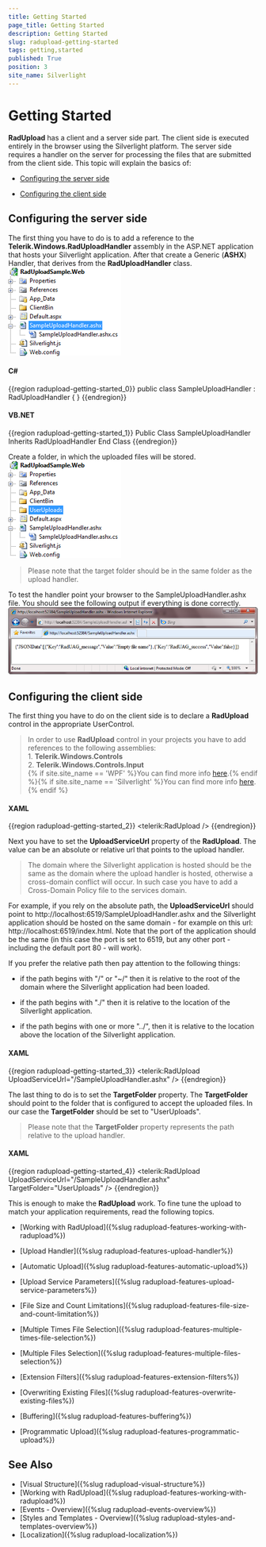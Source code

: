 ```yaml
---
title: Getting Started
page_title: Getting Started
description: Getting Started
slug: radupload-getting-started
tags: getting,started
published: True
position: 3
site_name: Silverlight
---
```


# Getting Started

__RadUpload__ has a client and a server side part. The client side is executed entirely in the browser using the Silverlight platform. The server side requires a handler on the server for processing the files that are submitted from the client side. This topic will explain the basics of:

* [Configuring the server side](#Configuring_the_server_side)

* [Configuring the client side](#Configuring_the_client_side)

## Configuring the server side

The first thing you have to do is to add a reference to the __Telerik.Windows.RadUploadHandler__ assembly in the ASP.NET application that hosts your Silverlight application. After that create a Generic (__ASHX__) Handler, that derives from the __RadUploadHandler__ class.
![](images/RadUpload_GettingStarted_01.png)

#### __C#__

{{region radupload-getting-started_0}}
	public class SampleUploadHandler : RadUploadHandler
	{
	}
	{{endregion}}



#### __VB.NET__

{{region radupload-getting-started_1}}
	Public Class SampleUploadHandler
	 Inherits RadUploadHandler
	End Class
	{{endregion}}



Create a folder, in which the uploaded files will be stored.
![](images/RadUpload_GettingStarted_02.png)

>Please note that the target folder should be in the same folder as the upload handler.

To test the handler point your browser to the SampleUploadHandler.ashx file. You should see the following output if everything is done correctly.
![](images/RadUpload_GettingStarted_03.png)

## Configuring the client side

The first thing you have to do on the client side is to declare a __RadUpload__ control in the appropriate UserControl.
		

>In order to use __RadUpload__ control in your projects you have to add references to the following assemblies:<br/>1. __Telerik.Windows.Controls__<br/>2. __Telerik.Windows.Controls.Input__<br/>{% if site.site_name == 'WPF' %}You can find more info [here](http://www.telerik.com/help/wpf/installation-installing-controls-dependencies-wpf.html).{% endif %}{% if site.site_name == 'Silverlight' %}You can find more info [here](http://www.telerik.com/help/silverlight/installation-installing-controls-dependencies.html).{% endif %}

#### __XAML__

{{region radupload-getting-started_2}}
	<UserControl x:Class="RadUploadSamples.GettingStarted"
	             xmlns="http://schemas.microsoft.com/winfx/2006/xaml/presentation"
	             xmlns:x="http://schemas.microsoft.com/winfx/2006/xaml"
	             xmlns:telerik="http://schemas.telerik.com/2008/xaml/presentation">
	    <Grid x:Name="LayoutRoot" Background="White">
	        <telerik:RadUpload />
	    </Grid>
	</UserControl>
	{{endregion}}



Next you have to set the __UploadServiceUrl__ property of the __RadUpload__. The value can be an absolute or relative url that points to the upload handler.
		

>The domain where the Silverlight application is hosted should be the same as the domain where the upload handler is hosted, otherwise a cross-domain conflict will occur. In such case you have to add a Cross-Domain Policy file to the services domain.

For example, if you rely on the absolute path, the __UploadServiceUrl__ should point to http://localhost:6519/SampleUploadHandler.ashx and the Silverlight application should be hosted on the same domain - for example on this url: http://localhost:6519/index.html. Note that the port of the application should be the same (in this case the port is set to 6519, but any other port - including the default port 80 - will work).
		

If you prefer the relative path then pay attention to the following things: 

* if the path begins with "/" or "~/" then it is relative to the root of the domain where the Silverlight application had been loaded.

* if the path begins with "./" then it is relative to the location of the Silverlight application.

* if the path begins with one or more "../", then it is relative to the location above the location of the Silverlight application.

#### __XAML__

{{region radupload-getting-started_3}}
	<telerik:RadUpload UploadServiceUrl="/SampleUploadHandler.ashx" />
	{{endregion}}



The last thing to do is to set the __TargetFolder__ property. The __TargetFolder__ should point to the folder that is configured to accept the uploaded files. In our case the __TargetFolder__ should be set to "UserUploads".
		

>Please note that the __TargetFolder__ property represents the path relative to the upload handler.
		  

#### __XAML__

{{region radupload-getting-started_4}}
	<telerik:RadUpload UploadServiceUrl="/SampleUploadHandler.ashx"
	                        TargetFolder="UserUploads" />
	{{endregion}}



This is enough to make the __RadUpload__ work. To fine tune the upload to match your application requirements, read the following topics.
		

* [Working with RadUpload]({%slug radupload-features-working-with-radupload%})

* [Upload Handler]({%slug radupload-features-upload-handler%})

* [Automatic Upload]({%slug radupload-features-automatic-upload%})

* [Upload Service Parameters]({%slug radupload-features-upload-service-parameters%})

* [File Size and Count Limitations]({%slug radupload-features-file-size-and-count-limitation%})

* [Multiple Times File Selection]({%slug radupload-features-multiple-times-file-selection%})

* [Multiple Files Selection]({%slug radupload-features-multiple-files-selection%})

* [Extension Filters]({%slug radupload-features-extension-filters%})

* [Overwriting Existing Files]({%slug radupload-features-overwrite-existing-files%})

* [Buffering]({%slug radupload-features-buffering%})

* [Programmatic Upload]({%slug radupload-features-programmatic-upload%})

## See Also
 * [Visual Structure]({%slug radupload-visual-structure%})
 * [Working with RadUpload]({%slug radupload-features-working-with-radupload%})
 * [Events - Overview]({%slug radupload-events-overview%})
 * [Styles and Templates - Overview]({%slug radupload-styles-and-templates-overview%})
 * [Localization]({%slug radupload-localization%})
